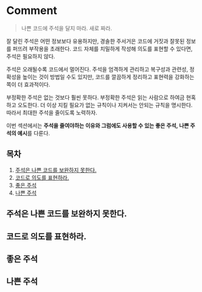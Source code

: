 # Comment

> 나쁜 코드에 주석을 달지 마라. 새로 짜라.

잘 달린 주석은 어떤 정보보다 유용하지만, 경솔한 주서거은 코드에 거짓과 잘못된 정보를 퍼뜨려 부작용을 초래한다. 코드 자체를 치밀하게 작성해 의도를 표현할 수 있다면, 주석은 필요하지 않다.

주석은 오래될수록 코드에서 멀어진다. 주석을 엄격하게 관리하고 복구성과 관련성, 정확성을 높이는 것이 방법일 수도 있지만, 코드를 깔끔하게 정리하고 표현력을 강화하는 쪽이 더 효과적이다.

부정확한 주석은 없는 것보다 훨씬 못하다. 부정확한 주석은 읽는 사람으로 하여금 현혹하고 오도한다. 더 이상 지킬 필요가 없는 규칙이나 지켜서는 안되는 규칙을 명시한다. 따라서 최대한 주석을 줄이도록 노력하자.

이번 섹션에서는 **주석을 줄여야하는 이유와 그럼에도 사용할 수 있는 좋은 주석, 나쁜 주석의 예시**를 다룬다. 

## 목차
1. [주석은 나쁜 코드를 보완하지 못한다.](#보완)
2. [코드로 의도를 표현하라.](#의도)
3. [좋은 주석](#좋은주석)
4. [나쁜 주석](#나쁜주석)

## <div id="보완">주석은 나쁜 코드를 보완하지 못한다.</div>



## <div id="의도">코드로 의도를 표현하라.</div>


## <div id="좋은주석">좋은 주석</div>


## <div id="나쁜주석">나쁜 주석</div>

